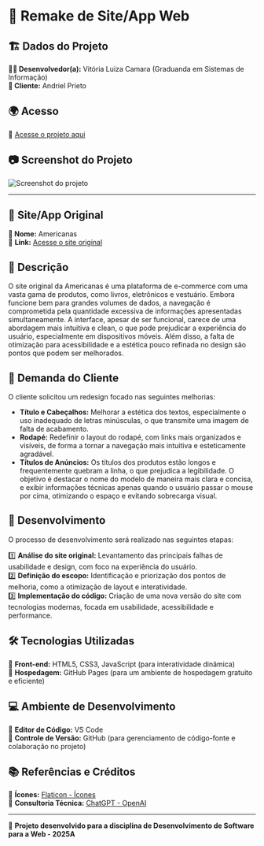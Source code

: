 # 📌 Remake de Site/App Web

## 🏗️ Dados do Projeto  
**👨‍💻 Desenvolvedor(a):** Vitória Luiza Camara (Graduanda em Sistemas de Informação)  
**📌 Cliente:** Andriel Prieto  

## 🌍 Acesso  
🔗 [Acesse o projeto aqui](https://www.americanas.com.br/)

## 📷 Screenshot do Projeto  
![Screenshot do projeto](URL_DA_IMAGEM_AQUI)

---

## 📌 Site/App Original  
**🛒 Nome:** Americanas  
🔗 **Link:** [Acesse o site original](https://www.americanas.com.br/)

## 📝 Descrição  
O site original da Americanas é uma plataforma de e-commerce com uma vasta gama de produtos, como livros, eletrônicos e vestuário. Embora funcione bem para grandes volumes de dados, a navegação é comprometida pela quantidade excessiva de informações apresentadas simultaneamente. A interface, apesar de ser funcional, carece de uma abordagem mais intuitiva e clean, o que pode prejudicar a experiência do usuário, especialmente em dispositivos móveis. Além disso, a falta de otimização para acessibilidade e a estética pouco refinada no design são pontos que podem ser melhorados.

## 🎯 Demanda do Cliente  
O cliente solicitou um redesign focado nas seguintes melhorias:

- **Título e Cabeçalhos:** Melhorar a estética dos textos, especialmente o uso inadequado de letras minúsculas, o que transmite uma imagem de falta de acabamento.  
- **Rodapé:** Redefinir o layout do rodapé, com links mais organizados e visíveis, de forma a tornar a navegação mais intuitiva e esteticamente agradável.  
- **Títulos de Anúncios:** Os títulos dos produtos estão longos e frequentemente quebram a linha, o que prejudica a legibilidade. O objetivo é destacar o nome do modelo de maneira mais clara e concisa, e exibir informações técnicas apenas quando o usuário passar o mouse por cima, otimizando o espaço e evitando sobrecarga visual.

## 🚀 Desenvolvimento  
O processo de desenvolvimento será realizado nas seguintes etapas:

1️⃣ **Análise do site original:** Levantamento das principais falhas de usabilidade e design, com foco na experiência do usuário.  
2️⃣ **Definição do escopo:** Identificação e priorização dos pontos de melhoria, como a otimização de layout e interatividade.  
3️⃣ **Implementação do código:** Criação de uma nova versão do site com tecnologias modernas, focada em usabilidade, acessibilidade e performance.  

## 🛠️ Tecnologias Utilizadas  
🔹 **Front-end:** HTML5, CSS3, JavaScript (para interatividade dinâmica)  
🔹 **Hospedagem:** GitHub Pages (para um ambiente de hospedagem gratuito e eficiente)  

## 💻 Ambiente de Desenvolvimento  
🔹 **Editor de Código:** VS Code  
🔹 **Controle de Versão:** GitHub (para gerenciamento de código-fonte e colaboração no projeto)  

## 📚 Referências e Créditos  
📌 **Ícones:** [Flaticon - Ícones](https://www.flaticon.com/br/)  
📌 **Consultoria Técnica:** [ChatGPT - OpenAI](https://chat.openai.com/)  

---

📌 **Projeto desenvolvido para a disciplina de Desenvolvimento de Software para a Web - 2025A** 
